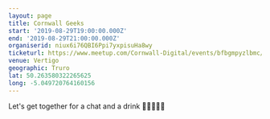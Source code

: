 ```yaml
---
layout: page
title: Cornwall Geeks
start: '2019-08-29T19:00:00.000Z'
end: '2019-08-29T21:00:00.000Z'
organiserid: niux6i76QBI6Ppi7yxpisuHa8wy
ticketurl: https://www.meetup.com/Cornwall-Digital/events/bfbgmpyzlbmc/
venue: Vertigo
geographic: Truro
lat: 50.263580322265625
long: -5.049720764160156
---
```

<p>Let's get together for a chat and a drink 👩‍💻🍻👨‍💻</p> 
